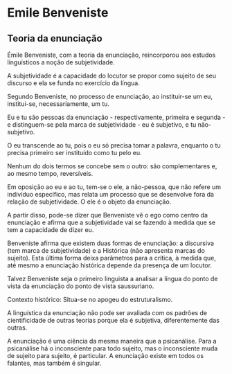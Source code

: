 Emile Benveniste
================

Teoria da enunciação
--------------------

Émile Benveniste, com a teoria da enunciação, reincorporou aos estudos linguísticos a noção de subjetividade.

A subjetividade é a capacidade do locutor se propor como sujeito de seu discurso e ela se funda no exercício da língua.

Segundo Benveniste, no processo de enunciação, ao instituir-se um eu, institui-se, necessariamente, um tu.

Eu e tu são pessoas da enunciação - respectivamente, primeira e segunda - e distinguem-se pela marca de subjetividade - eu é subjetivo, e tu não-subjetivo.

O eu transcende ao tu, pois o eu só precisa tomar a palavra, enquanto o tu precisa primeiro ser instituído como tu pelo eu.

Nenhum do dois termos se concebe sem o outro: são complementares e, ao mesmo tempo, reversíveis.

Em oposição ao eu e ao tu, tem-se o ele, a não-pessoa, que não refere um indivíduo específico, mas relata um processo que se desenvolve fora da relação de subjetividade. O ele é o objeto da enunciação.

A partir disso, pode-se dizer que Benveniste vê o ego como centro da enunciação e afirma que a subjetividade vai se fazendo à medida que se tem a capacidade de dizer eu.

Benveniste afirma que existem duas formas de enunciação: a discursiva (tem marca de subjetividade) e a Histórica (não apresenta marcas do sujeito). Esta última forma deixa parâmetros para a crítica, à medida que, até mesmo a enunciação histórica depende da presença de um locutor.

Talvez Benveniste seja o primeiro linguista a analisar a língua do ponto de vista da enunciação do ponto de vista saussuriano.

Contexto histórico: Situa-se no apogeu do estruturalismo.

A linguística da enunciação não pode ser avaliada com os padrões de cientificidade de outras teorias porque ela é subjetiva, diferentemente das outras.

A enunciação é uma ciência da mesma maneira que a psicanálise. Para a psicanálise há o inconsciente para todo sujeito, mas o inconsciente muda de sujeito para sujeito, é particular. A enunciação existe em todos os falantes, mas também é singular.